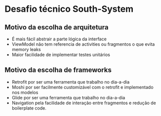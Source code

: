 # Desafio técnico South-System

## Motivo da escolha de arquitetura

- É mais fácil abstrair a parte lógica da interface
- ViewModel não tem referencia de activities ou fragmentos o que evita memory leaks
- Maior facilidade de implementar testes unitários

## Motivo da escolha de frameworks

- Retrofit por ser uma ferramenta que trabalho no dia-a-dia
- Moshi por ser facilmente customizável com o retrofit e implementado nos modelos
- Glide por ser uma ferramenta que trabalho no dia-a-dia
- Navigation pela facilidade de interação entre fragmentos e redução de boilerplate code.

